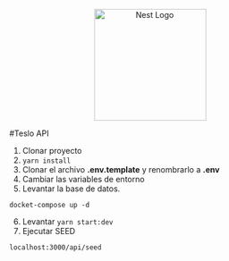 <p align="center">
  <a href="http://nestjs.com/" target="blank"><img src="https://nestjs.com/img/logo-small.svg" width="200" alt="Nest Logo" /></a>
</p>

#Teslo API

1. Clonar proyecto
2. ```yarn install```
3. Clonar el archivo __.env.template__ y renombrarlo a __.env__
4. Cambiar las variables de entorno
5. Levantar la base de datos.
```
docket-compose up -d
```
6. Levantar ```yarn start:dev```
7. Ejecutar SEED
```
localhost:3000/api/seed
```
